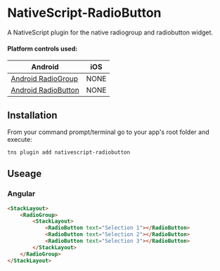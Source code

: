 # NativeScript-RadioButton

A NativeScript plugin for the native radiogroup and radiobutton widget.

#### Platform controls used:
Android |   iOS
---------- | -------
[Android RadioGroup](https://developer.android.com/reference/android/widget/RadioGroup.html) | NONE
[Android RadioButton](https://developer.android.com/reference/android/widget/RadioButton.html) | NONE

## Installation
From your command prompt/terminal go to your app's root folder and execute:

`tns plugin add nativescript-radiobutton`



## Useage

### Angular

```html
<StackLayout>
    <RadioGroup>
        <StackLayout>
            <RadioButton text="Selection 1"></RadioButton>
            <RadioButton text="Selection 2"></RadioButton>
            <RadioButton text="Selection 3"></RadioButton>
        </StackLayout>
    </RadioGroup>
</StackLayout>
```

